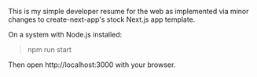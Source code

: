 This is my simple developer resume for the web as implemented via minor changes to create-next-app's stock Next.js app template.

On a system with Node.js installed:

> npm run start

Then open http://localhost:3000 with your browser.